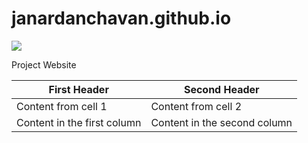 # janardanchavan.github.io
![](me.jpg)

Project Website

First Header | Second Header
------------ | -------------
Content from cell 1 | Content from cell 2
Content in the first column | Content in the second column
